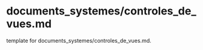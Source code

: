 # documents_systemes/controles_de_vues.md 
 
<span class="fixme template"> template for documents_systemes/controles_de_vues.md.</span>
